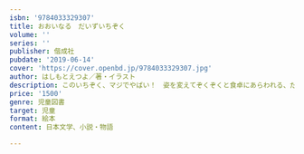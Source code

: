 ```yaml
---
isbn: '9784033329307'
title: おおいなる　だいずいちぞく
volume: ''
series: ''
publisher: 偕成社
pubdate: '2019-06-14'
cover: 'https://cover.openbd.jp/9784033329307.jpg'
author: はしもとえつよ／著・イラスト
description: このいちぞく、マジでやばい！　姿を変えてぞくぞくと食卓にあらわれる、だいずいちぞくの謎がいまあかされる！笑えて楽しい絵本。
price: '1500'
genre: 児童図書
target: 児童
format: 絵本
content: 日本文学、小説・物語

---
```


